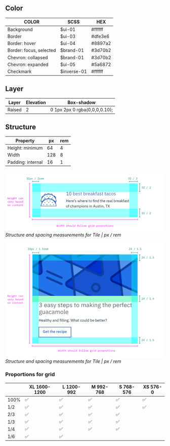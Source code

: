 ## Color
| COLOR             | SCSS          | HEX           |
|-------------------|---------------|---------------|
| Background        | $ui-01     | #ffffff |
| Border      | $ui-03      | #dfe3e6      |
| Border: hover       | $ui-04      | #8897a2       |
| Border: focus, selected       | $brand-01      | #3d70b2       |
| Chevron: collapsed  | $brand-01     | #3d70b2      |
| Chevron: expanded| $ui-05      | #5a6872       |
| Checkmark| $inverse-01      | #ffffff       |




## Layer

| Layer | Elevation     | Box-shadow  |
|----------|-----------------|--------------|
| Raised    | 2 | 	0 1px 2px 0 rgba(0,0,0,0.10);   |

## Structure
| Property                    | px | rem   |
|-----------------------------|----|-------|
| Height: minimum             | 64 | 4   |
| Width                       | 128 | 8  |
| Padding: internal           | 16 | 1    |


![Structure and spacing measurements for Tile](images/tile-style-3.png)
_Structure and spacing measurements for Tile | px / rem_

![Structure and spacing measurements for Tile](images/tile-style-2.png)
_Structure and spacing measurements for Tile | px / rem_


### Proportions for grid
|  | XL 1600-1200 | L 1200-992 | M 992-768  | S 768-576 | XS 576-0 |
|-----------|----|-------|---|---|---|
| 100%           |  ✅ | ✅  | ✅  | ✅ | ✅ |
| 1/2            |   ✅ | ✅  | ✅  | ✅ | ✅ |
| 2/3            |   ✅ | ✅  | ✅  | ✅ |  |
| 1/3            |   ✅ | ✅  | ✅  | ✅ |  |
| 1/4            |   ✅ | ✅  | ✅  | ✅ |  |
| 1/6            |   ✅ | ✅  |   | |  |
